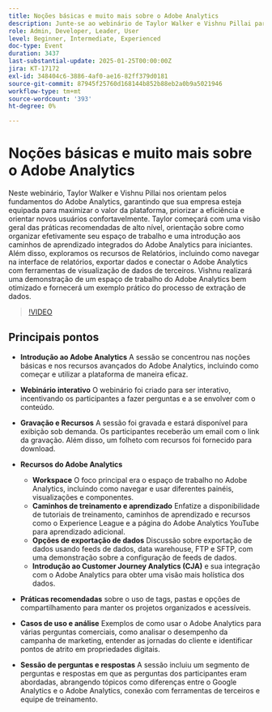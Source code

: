 ```yaml
---
title: Noções básicas e muito mais sobre o Adobe Analytics
description: Junte-se ao webinário de Taylor Walker e Vishnu Pillai para dominar o Adobe Analytics, otimizar espaços de trabalho, exportar dados e integrar ferramentas. Fique atento agora para obter insights de especialistas
role: Admin, Developer, Leader, User
level: Beginner, Intermediate, Experienced
doc-type: Event
duration: 3437
last-substantial-update: 2025-01-25T00:00:00Z
jira: KT-17172
exl-id: 348404c6-3886-4af0-ae16-82ff379d0181
source-git-commit: 87945f25760d168144b852b88eb2a0b9a5021946
workflow-type: tm+mt
source-wordcount: '393'
ht-degree: 0%

---
```


# Noções básicas e muito mais sobre o Adobe Analytics

Neste webinário, Taylor Walker e Vishnu Pillai nos orientam pelos fundamentos do Adobe Analytics, garantindo que sua empresa esteja equipada para maximizar o valor da plataforma, priorizar a eficiência e orientar novos usuários confortavelmente. Taylor começará com uma visão geral das práticas recomendadas de alto nível, orientação sobre como organizar efetivamente seu espaço de trabalho e uma introdução aos caminhos de aprendizado integrados do Adobe Analytics para iniciantes. Além disso, exploramos os recursos de Relatórios, incluindo como navegar na interface de relatórios, exportar dados e conectar o Adobe Analytics com ferramentas de visualização de dados de terceiros. Vishnu realizará uma demonstração de um espaço de trabalho do Adobe Analytics bem otimizado e fornecerá um exemplo prático do processo de extração de dados.

>[!VIDEO](https://video.tv.adobe.com/v/3443028/?learn=on&enablevpops)

## Principais pontos

* **Introdução ao Adobe Analytics** A sessão se concentrou nas noções básicas e nos recursos avançados do Adobe Analytics, incluindo como começar e utilizar a plataforma de maneira eficaz.

* **Webinário interativo** O webinário foi criado para ser interativo, incentivando os participantes a fazer perguntas e a se envolver com o conteúdo.

* **Gravação e Recursos** A sessão foi gravada e estará disponível para exibição sob demanda. Os participantes receberão um email com o link da gravação. Além disso, um folheto com recursos foi fornecido para download.

* **Recursos do Adobe Analytics**

   * **Workspace** O foco principal era o espaço de trabalho no Adobe Analytics, incluindo como navegar e usar diferentes painéis, visualizações e componentes.
   * **Caminhos de treinamento e aprendizado** Enfatize a disponibilidade de tutoriais de treinamento, caminhos de aprendizado e recursos como o Experience League e a página do Adobe Analytics YouTube para aprendizado adicional.
   * **Opções de exportação de dados** Discussão sobre exportação de dados usando feeds de dados, data warehouse, FTP e SFTP, com uma demonstração sobre a configuração de feeds de dados.
   * **Introdução ao Customer Journey Analytics (CJA)** e sua integração com o Adobe Analytics para obter uma visão mais holística dos dados.

* **Práticas recomendadas** sobre o uso de tags, pastas e opções de compartilhamento para manter os projetos organizados e acessíveis.

* **Casos de uso e análise** Exemplos de como usar o Adobe Analytics para várias perguntas comerciais, como analisar o desempenho da campanha de marketing, entender as jornadas do cliente e identificar pontos de atrito em propriedades digitais.

* **Sessão de perguntas e respostas** A sessão incluiu um segmento de perguntas e respostas em que as perguntas dos participantes eram abordadas, abrangendo tópicos como diferenças entre o Google Analytics e o Adobe Analytics, conexão com ferramentas de terceiros e equipe de treinamento.

